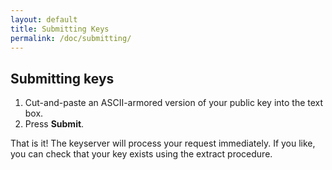 ```yaml
---
layout: default
title: Submitting Keys
permalink: /doc/submitting/
---
```


## Submitting keys

1. Cut-and-paste an ASCII-armored version of your public key into the text box.
1. Press **Submit**.

That is it! The keyserver will process your request immediately. If you like, you can check that your key exists using the extract procedure. 
